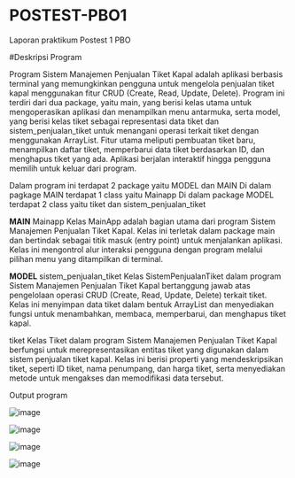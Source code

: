 # POSTEST-PBO1

Laporan praktikum 
Postest 1 PBO



#Deskripsi Program

Program Sistem Manajemen Penjualan Tiket Kapal adalah aplikasi berbasis terminal yang memungkinkan pengguna untuk mengelola penjualan tiket kapal menggunakan fitur CRUD (Create, Read, Update, Delete). Program ini terdiri dari dua package, yaitu main, yang berisi kelas utama untuk mengoperasikan aplikasi dan menampilkan menu antarmuka, serta model, yang berisi kelas tiket sebagai representasi data tiket dan sistem_penjualan_tiket untuk menangani operasi terkait tiket dengan menggunakan ArrayList. Fitur utama meliputi pembuatan tiket baru, menampilkan daftar tiket, memperbarui data tiket berdasarkan ID, dan menghapus tiket yang ada. Aplikasi berjalan interaktif hingga pengguna memilih untuk keluar dari program.

Dalam program ini terdapat 2 package yaitu MODEL dan MAIN 
Di dalam pagkage MAIN terdapat 1 class yaitu Mainapp
Di dalam package MODEL terdapat 2 class yaitu tiket dan sistem_penjualan_tiket

**MAIN**
Mainapp
Kelas MainApp adalah bagian utama dari program Sistem Manajemen Penjualan Tiket Kapal. Kelas ini terletak dalam package main dan bertindak sebagai titik masuk (entry point) untuk menjalankan aplikasi. Kelas ini mengontrol alur interaksi pengguna dengan program melalui pilihan menu yang ditampilkan di terminal. 

**MODEL**
sistem_penjualan_tiket
Kelas SistemPenjualanTiket dalam program Sistem Manajemen Penjualan Tiket Kapal bertanggung jawab atas pengelolaan operasi CRUD (Create, Read, Update, Delete) terkait tiket. Kelas ini menyimpan data tiket dalam bentuk ArrayList dan menyediakan fungsi untuk menambahkan, membaca, memperbarui, dan menghapus tiket kapal. 

tiket
Kelas Tiket dalam program Sistem Manajemen Penjualan Tiket Kapal berfungsi untuk merepresentasikan entitas tiket yang digunakan dalam sistem penjualan tiket kapal. Kelas ini berisi properti yang mendeskripsikan tiket, seperti ID tiket, nama penumpang, dan harga tiket, serta menyediakan metode untuk mengakses dan memodifikasi data tersebut.

Output program 


![image](https://github.com/user-attachments/assets/49d50ebe-a218-4ac2-aaa7-432b1f41c191)



![image](https://github.com/user-attachments/assets/6463cb4b-9bf7-4c0d-9983-605e10a6d645)



![image](https://github.com/user-attachments/assets/621cca94-3ce2-460e-a438-64f28c0c6f22)


![image](https://github.com/user-attachments/assets/5678ad3c-2087-4212-a686-332b7392570a)






